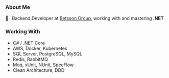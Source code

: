 ### About Me

💼&nbsp;&nbsp;&nbsp;Backend Developer at <a href="https://www.betssongroup.com/">Betsson Group</a>, working with and mastering **.NET**

### Working With

- C# / .NET Core
- AWS, Docker, Kubernetes
- SQL Server, PostgreSQL, MySQL
- Redis, RabbitMQ
- Moq, xUnit, NUnit, SpecFlow
- Clean Architecture, DDD

<!---
### Certifications

<img src="https://images.credly.com/images/024d0122-724d-4c5a-bd83-cfe3c4b7a073/image.png" alt="https://www.credly.com/earner/earned/badge/e6384232-1aa9-4f75-a634-a79583faf67d" width="150"/>
</p>
-->
